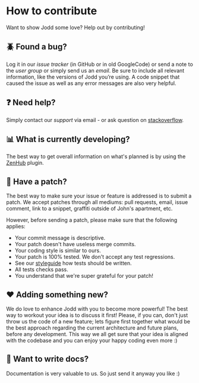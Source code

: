 # How to contribute

Want to show Jodd some love? Help out by contributing!

## :beetle: Found a bug?
Log it in our *issue tracker* (in GitHub or in old GoogleCode) or send a note to the *user group* or simply send us an *email*. Be sure to include all relevant information, like the versions of Jodd you’re using. A code snippet that caused the issue as well as any error messages are also very helpful.

## :question: Need help?
Simply contact our *support* via email - or ask question on [stackoverflow](https://stackoverflow.com/questions/tagged/jodd).

## :bar_chart: What is currently developing?

The best way to get overall information on what's planned is by using the [ZenHub](https://www.zenhub.com) plugin.

## :star2: Have a patch?
The best way to make sure your issue or feature is addressed is to submit a patch. We accept patches through all mediums: pull requests, email, issue comment, link to a snippet, graffiti outside of John's apartment, etc.

However, before sending a patch, please make sure that the following applies:

* Your commit message is descriptive.
* Your patch doesn't have useless merge commits.
* Your coding style is similar to ours.
* Your patch is 100% tested. We don't accept any test regressions. 
* See our [styleguide](STYLEGUIDE.md) how tests should be written.
* All tests checks pass.
* You understand that we're super grateful for your patch!

## :heart: Adding something new?
We do love to enhance Jodd with you to become more powerful! The best way to workout your idea is to discuss it first! Please, if you can, don't just throw us the code of a new feature; lets figure first together what would be the best approach regarding the current architecture and future plans, before any development. This way we all get sure that your idea is aligned with the codebase and you can enjoy your happy coding even more :)

## :closed_book: Want to write docs?
Documentation is very valuable to us. So just send it anyway you like :)
